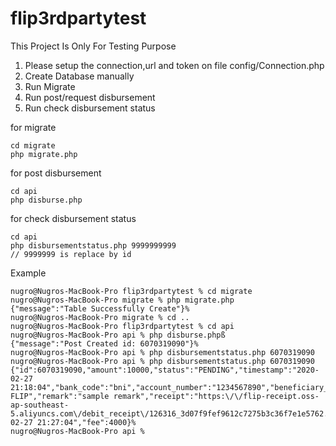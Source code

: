 # flip3rdpartytest

This Project Is Only For Testing Purpose

1. Please setup the connection,url and token on file config/Connection.php
2. Create Database manually
3. Run Migrate
4. Run post/request disbursement
5. Run check disbursement status

for migrate

```
cd migrate
php migrate.php
```

for post disbursement

```
cd api
php disburse.php
```

for check disbursement status

```
cd api
php disbursementstatus.php 9999999999
// 9999999 is replace by id
```

Example
```
nugro@Nugros-MacBook-Pro flip3rdpartytest % cd migrate
nugro@Nugros-MacBook-Pro migrate % php migrate.php 
{"message":"Table Successfully Create"}%                                                                                                 nugro@Nugros-MacBook-Pro migrate % cd ..
nugro@Nugros-MacBook-Pro flip3rdpartytest % cd api
nugro@Nugros-MacBook-Pro api % php disburse.phpß
{"message":"Post Created id: 6070319090"}%                                                                                               nugro@Nugros-MacBook-Pro api % php disbursementstatus.php 6070319090
nugro@Nugros-MacBook-Pro api % php disbursementstatus.php 6070319090
{"id":6070319090,"amount":10000,"status":"PENDING","timestamp":"2020-02-27 21:18:04","bank_code":"bni","account_number":"1234567890","beneficiary_name":"PT FLIP","remark":"sample remark","receipt":"https:\/\/flip-receipt.oss-ap-southeast-5.aliyuncs.com\/debit_receipt\/126316_3d07f9fef9612c7275b3c36f7e1e5762.jpg","time_served":"2020-02-27 21:27:04","fee":4000}%                                                 nugro@Nugros-MacBook-Pro api % 
```